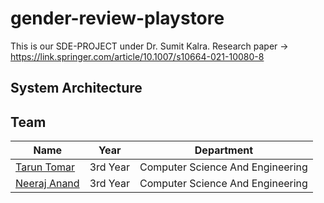 # gender-review-playstore

This is our SDE-PROJECT under Dr. Sumit Kalra. 
Research paper -> https://link.springer.com/article/10.1007/s10664-021-10080-8



## System Architecture

## Team
| Name                                            | Year      | Department                       |
| ----------------------------------------------- | --------- | -------------------------------- |
| [Tarun Tomar](https://github.com/TarunTomar122) | 3rd Year | Computer Science And Engineering |
| [Neeraj Anand](https://github.com/neeraj-2) | 3rd Year | Computer Science And Engineering |
